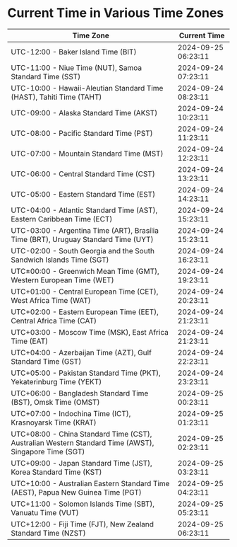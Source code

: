 # Current Time in Various Time Zones

| Time Zone | Current Time |
|-----------|--------------|
| UTC-12:00 - Baker Island Time (BIT) | 2024-09-25 06:23:11 |
| UTC-11:00 - Niue Time (NUT), Samoa Standard Time (SST) | 2024-09-24 07:23:11 |
| UTC-10:00 - Hawaii-Aleutian Standard Time (HAST), Tahiti Time (TAHT) | 2024-09-24 08:23:11 |
| UTC-09:00 - Alaska Standard Time (AKST) | 2024-09-24 10:23:11 |
| UTC-08:00 - Pacific Standard Time (PST) | 2024-09-24 11:23:11 |
| UTC-07:00 - Mountain Standard Time (MST) | 2024-09-24 12:23:11 |
| UTC-06:00 - Central Standard Time (CST) | 2024-09-24 13:23:11 |
| UTC-05:00 - Eastern Standard Time (EST) | 2024-09-24 14:23:11 |
| UTC-04:00 - Atlantic Standard Time (AST), Eastern Caribbean Time (ECT) | 2024-09-24 15:23:11 |
| UTC-03:00 - Argentina Time (ART), Brasília Time (BRT), Uruguay Standard Time (UYT) | 2024-09-24 15:23:11 |
| UTC-02:00 - South Georgia and the South Sandwich Islands Time (SGT) | 2024-09-24 16:23:11 |
| UTC±00:00 - Greenwich Mean Time (GMT), Western European Time (WET) | 2024-09-24 19:23:11 |
| UTC+01:00 - Central European Time (CET), West Africa Time (WAT) | 2024-09-24 20:23:11 |
| UTC+02:00 - Eastern European Time (EET), Central Africa Time (CAT) | 2024-09-24 21:23:11 |
| UTC+03:00 - Moscow Time (MSK), East Africa Time (EAT) | 2024-09-24 21:23:11 |
| UTC+04:00 - Azerbaijan Time (AZT), Gulf Standard Time (GST) | 2024-09-24 22:23:11 |
| UTC+05:00 - Pakistan Standard Time (PKT), Yekaterinburg Time (YEKT) | 2024-09-24 23:23:11 |
| UTC+06:00 - Bangladesh Standard Time (BST), Omsk Time (OMST) | 2024-09-25 00:23:11 |
| UTC+07:00 - Indochina Time (ICT), Krasnoyarsk Time (KRAT) | 2024-09-25 01:23:11 |
| UTC+08:00 - China Standard Time (CST), Australian Western Standard Time (AWST), Singapore Time (SGT) | 2024-09-25 02:23:11 |
| UTC+09:00 - Japan Standard Time (JST), Korea Standard Time (KST) | 2024-09-25 03:23:11 |
| UTC+10:00 - Australian Eastern Standard Time (AEST), Papua New Guinea Time (PGT) | 2024-09-25 04:23:11 |
| UTC+11:00 - Solomon Islands Time (SBT), Vanuatu Time (VUT) | 2024-09-25 05:23:11 |
| UTC+12:00 - Fiji Time (FJT), New Zealand Standard Time (NZST) | 2024-09-25 06:23:11 |
